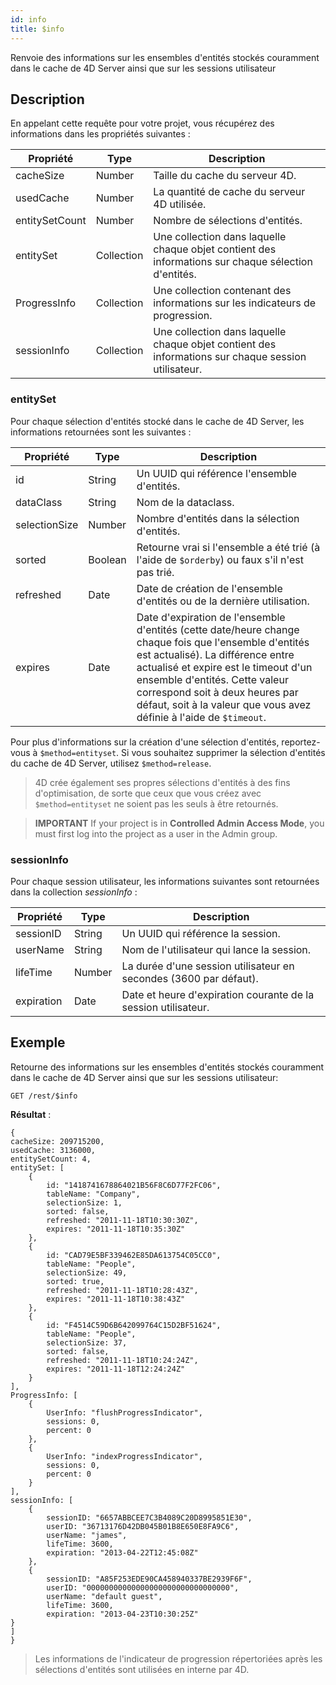 ```yaml
---
id: info
title: $info
---
```


Renvoie des informations sur les ensembles d'entités stockés couramment dans le cache de 4D Server ainsi que sur les sessions utilisateur

## Description

En appelant cette requête pour votre projet, vous récupérez des informations dans les propriétés suivantes :

| Propriété      | Type       | Description                                                                                                         |
| -------------- | ---------- | ------------------------------------------------------------------------------------------------------------------- |
| cacheSize      | Number     | Taille du cache du serveur 4D.                                                                      |
| usedCache      | Number     | La quantité de cache du serveur 4D utilisée.                                                        |
| entitySetCount | Number     | Nombre de sélections d'entités.                                                                     |
| entitySet      | Collection | Une collection dans laquelle chaque objet contient des informations sur chaque sélection d'entités. |
| ProgressInfo   | Collection | Une collection contenant des informations sur les indicateurs de progression.                       |
| sessionInfo    | Collection | Une collection dans laquelle chaque objet contient des informations sur chaque session utilisateur. |

### entitySet

Pour chaque sélection d'entités stocké dans le cache de 4D Server, les informations retournées sont les suivantes :

| Propriété     | Type    | Description                                                                                                                                                                                                                                                                                                                                                                                      |
| ------------- | ------- | ------------------------------------------------------------------------------------------------------------------------------------------------------------------------------------------------------------------------------------------------------------------------------------------------------------------------------------------------------------------------------------------------ |
| id            | String  | Un UUID qui référence l'ensemble d'entités.                                                                                                                                                                                                                                                                                                                                      |
| dataClass     | String  | Nom de la dataclass.                                                                                                                                                                                                                                                                                                                                                             |
| selectionSize | Number  | Nombre d'entités dans la sélection d'entités.                                                                                                                                                                                                                                                                                                                                    |
| sorted        | Boolean | Retourne vrai si l'ensemble a été trié (à l'aide de `$orderby`) ou faux s'il n'est pas trié.                                                                                                                                                                                                                                                                  |
| refreshed     | Date    | Date de création de l'ensemble d'entités ou de la dernière utilisation.                                                                                                                                                                                                                                                                                                          |
| expires       | Date    | Date d'expiration de l'ensemble d'entités (cette date/heure change chaque fois que l'ensemble d'entités est actualisé). La différence entre actualisé et expire est le timeout d'un ensemble d'entités. Cette valeur correspond soit à deux heures par défaut, soit à la valeur que vous avez définie à l'aide de `$timeout`. |

Pour plus d'informations sur la création d'une sélection d'entités, reportez-vous à `$method=entityset`. Si vous souhaitez supprimer la sélection d'entités du cache de 4D Server, utilisez `$method=release`.

> 4D crée également ses propres sélections d'entités à des fins d'optimisation, de sorte que ceux que vous créez avec `$method=entityset` ne soient pas les seuls à être retournés.

> **IMPORTANT**
> If your project is in **Controlled Admin Access Mode**, you must first log into the project as a user in the Admin group.

### sessionInfo

Pour chaque session utilisateur, les informations suivantes sont retournées dans la collection _sessionInfo_ :

| Propriété  | Type   | Description                                                                                          |
| ---------- | ------ | ---------------------------------------------------------------------------------------------------- |
| sessionID  | String | Un UUID qui référence la session.                                                    |
| userName   | String | Nom de l'utilisateur qui lance la session.                                           |
| lifeTime   | Number | La durée d'une session utilisateur en secondes (3600 par défaut). |
| expiration | Date   | Date et heure d'expiration courante de la session utilisateur.                       |

## Exemple

Retourne des informations sur les ensembles d'entités stockés couramment dans le cache de 4D Server ainsi que sur les sessions utilisateur:

`GET /rest/$info`

**Résultat** :

```
{
cacheSize: 209715200,
usedCache: 3136000,
entitySetCount: 4,
entitySet: [
    {
        id: "1418741678864021B56F8C6D77F2FC06",
        tableName: "Company",
        selectionSize: 1,
        sorted: false,
        refreshed: "2011-11-18T10:30:30Z",
        expires: "2011-11-18T10:35:30Z"
    },
    {
        id: "CAD79E5BF339462E85DA613754C05CC0",
        tableName: "People",
        selectionSize: 49,
        sorted: true,
        refreshed: "2011-11-18T10:28:43Z",
        expires: "2011-11-18T10:38:43Z"
    },
    {
        id: "F4514C59D6B642099764C15D2BF51624",
        tableName: "People",
        selectionSize: 37,
        sorted: false,
        refreshed: "2011-11-18T10:24:24Z",
        expires: "2011-11-18T12:24:24Z"
    }
],
ProgressInfo: [
    {
        UserInfo: "flushProgressIndicator",
        sessions: 0,
        percent: 0
    },
    {
        UserInfo: "indexProgressIndicator",
        sessions: 0,
        percent: 0
    }
],
sessionInfo: [ 
    {
        sessionID: "6657ABBCEE7C3B4089C20D8995851E30",
        userID: "36713176D42DB045B01B8E650E8FA9C6",
        userName: "james",
        lifeTime: 3600,
        expiration: "2013-04-22T12:45:08Z"
    },
    {
        sessionID: "A85F253EDE90CA458940337BE2939F6F",
        userID: "00000000000000000000000000000000",
        userName: "default guest",
        lifeTime: 3600,
        expiration: "2013-04-23T10:30:25Z"
}
]
}
```

> Les informations de l'indicateur de progression répertoriées après les sélections d'entités sont utilisées en interne par 4D.
